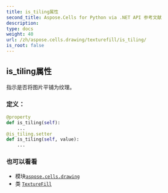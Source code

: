 ```yaml
---
title: is_tiling属性
second_title: Aspose.Cells for Python via .NET API 参考文献
description:
type: docs
weight: 40
url: /zh/aspose.cells.drawing/texturefill/is_tiling/
is_root: false
---
```

## is_tiling属性

指示是否将图片平铺为纹理。
### 定义：
```python
@property
def is_tiling(self):
    ...
@is_tiling.setter
def is_tiling(self, value):
    ...
```

### 也可以看看
* 模块[`aspose.cells.drawing`](../../)
* 类 [`TextureFill`](/cells/python-net/zh/aspose.cells.drawing/texturefill)
